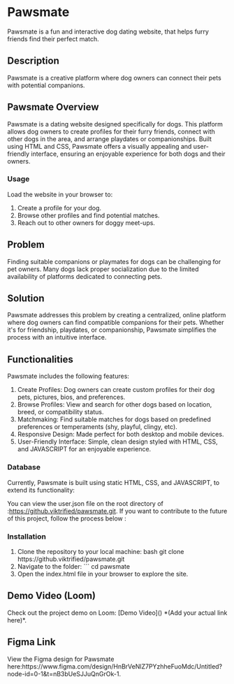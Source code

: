<h1>Pawsmate</h1>
<p>Pawsmate is a fun and interactive dog dating website, that helps furry friends find their perfect match.</p>

<h2>Description</h2>
<p>Pawsmate is a creative platform where dog owners can connect their pets with potential companions.</p>

<h2> Pawsmate Overview</h2>
Pawsmate is a dating website designed specifically for dogs. This platform allows dog owners to create profiles for their furry friends, connect with other dogs in the area, and arrange playdates or companionships. Built using HTML and CSS, Pawsmate offers a visually appealing and user-friendly interface, ensuring an enjoyable experience for both dogs and their owners.  
<h3>Usage</h3>
Load the website in your browser to:
<ol>
   <li>Create a profile for your dog.</li>
   <li> Browse other profiles and find potential matches.</li>
   <li> Reach out to other owners for doggy meet-ups.</li>
   
</ol>

<h2> Problem </h2>
Finding suitable companions or playmates for dogs can be challenging for pet owners. Many dogs lack proper socialization due to the limited availability of platforms dedicated to connecting pets.  

<h2> Solution </h2>  
Pawsmate addresses this problem by creating a centralized, online platform where dog owners can find compatible companions for their pets. Whether it's for friendship, playdates, or companionship, Pawsmate simplifies the process with an intuitive interface.  

<h2>Functionalities</h2>  
Pawsmate includes the following features:  
<ol>
   <li> Create Profiles: Dog owners can create custom profiles for their dog pets,  pictures, bios, and preferences.  </li>
   <li> Browse Profiles: View and search for other dogs based on location, breed, or compatibility status.  </li>
   <li> Matchmaking: Find suitable matches for dogs based on predefined preferences or temperaments (shy, playful, clingy, etc).  </li>
   <li> Responsive Design: Made perfect for both desktop and mobile devices.  </li>
   <li>
 User-Friendly Interface: Simple, clean design styled with HTML, CSS, and JAVASCRIPT for an enjoyable experience.  </li>
</ol>

<h3> Database </h3>  
Currently, Pawsmate is built using static HTML, CSS, and JAVASCRIPT, to extend its functionality:

You can view the user.json file on the root directory of :https://github.viktrified/pawsmate.git. If you want to contribute to the future of this project, follow the process below :

<h3>Installation</h3>  
<ol>
   <li> Clone the repository to your local machine:  
   bash  
   git clone https://github.viktrified/pawsmate.git  </li>
   <li> Navigate to the folder:
``` cd pawsmate  </li>
   <li>Open the index.html file in your browser to explore the site.</li>
   
</ol>

<h2> Demo Video (Loom)</h2> 
Check out the project demo on Loom: [Demo Video]() *(Add your actual link here)*.  

<h2>Figma Link </h2>
View the Figma design for Pawsmate here:https://www.figma.com/design/HnBrVeNlZ7PYzhheFuoMdc/Untitled?node-id=0-1&t=nB3bUeSJJuQnGrOk-1.  

